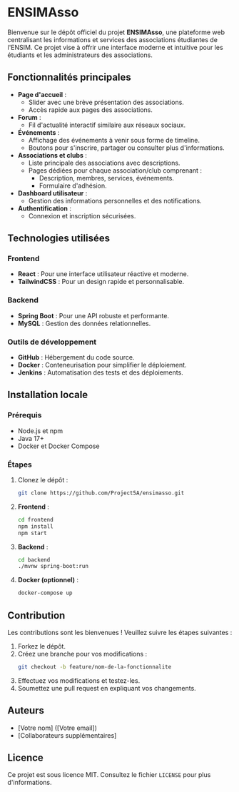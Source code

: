 # ENSIMAsso

Bienvenue sur le dépôt officiel du projet **ENSIMAsso**, une plateforme web centralisant les informations et services des associations étudiantes de l'ENSIM. Ce projet vise à offrir une interface moderne et intuitive pour les étudiants et les administrateurs des associations.

## Fonctionnalités principales

- **Page d'accueil** : 
  - Slider avec une brève présentation des associations.
  - Accès rapide aux pages des associations.
- **Forum** : 
  - Fil d'actualité interactif similaire aux réseaux sociaux.
- **Événements** : 
  - Affichage des événements à venir sous forme de timeline.
  - Boutons pour s'inscrire, partager ou consulter plus d'informations.
- **Associations et clubs** : 
  - Liste principale des associations avec descriptions.
  - Pages dédiées pour chaque association/club comprenant :
    - Description, membres, services, événements.
    - Formulaire d'adhésion.
- **Dashboard utilisateur** : 
  - Gestion des informations personnelles et des notifications.
- **Authentification** :
  - Connexion et inscription sécurisées.

## Technologies utilisées

### Frontend
- **React** : Pour une interface utilisateur réactive et moderne.
- **TailwindCSS** : Pour un design rapide et personnalisable.

### Backend
- **Spring Boot** : Pour une API robuste et performante.
- **MySQL** : Gestion des données relationnelles.

### Outils de développement
- **GitHub** : Hébergement du code source.
- **Docker** : Conteneurisation pour simplifier le déploiement.
- **Jenkins** : Automatisation des tests et des déploiements.

## Installation locale

### Prérequis
- Node.js et npm
- Java 17+
- Docker et Docker Compose

### Étapes
1. Clonez le dépôt :
   ```bash
   git clone https://github.com/Project5A/ensimasso.git
   ```
2. **Frontend** :
   ```bash
   cd frontend
   npm install
   npm start
   ```
3. **Backend** :
   ```bash
   cd backend
   ./mvnw spring-boot:run
   ```
4. **Docker (optionnel)** :
   ```bash
   docker-compose up
   ```

## Contribution

Les contributions sont les bienvenues ! Veuillez suivre les étapes suivantes :
1. Forkez le dépôt.
2. Créez une branche pour vos modifications :
   ```bash
   git checkout -b feature/nom-de-la-fonctionnalite
   ```
3. Effectuez vos modifications et testez-les.
4. Soumettez une pull request en expliquant vos changements.

## Auteurs
- [Votre nom] ([Votre email])
- [Collaborateurs supplémentaires]

## Licence

Ce projet est sous licence MIT. Consultez le fichier `LICENSE` pour plus d'informations.
